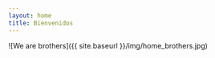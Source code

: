 ```yaml
---
layout: home
title: Bienvenidos
---
```


![We are brothers]({{ site.baseurl }}/img/home_brothers.jpg)
